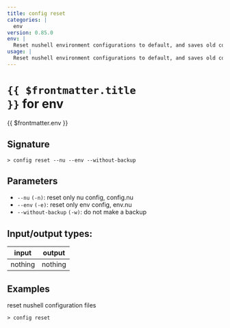 ```yaml
---
title: config reset
categories: |
  env
version: 0.85.0
env: |
  Reset nushell environment configurations to default, and saves old config files in the config location as oldconfig.nu and oldenv.nu.
usage: |
  Reset nushell environment configurations to default, and saves old config files in the config location as oldconfig.nu and oldenv.nu.
---
```

<!-- This file is automatically generated. Please edit the command in https://github.com/nushell/nushell instead. -->

# <code>{{ $frontmatter.title }}</code> for env

<div class='command-title'>{{ $frontmatter.env }}</div>

## Signature

```> config reset --nu --env --without-backup```

## Parameters

 -  `--nu` `(-n)`: reset only nu config, config.nu
 -  `--env` `(-e)`: reset only env config, env.nu
 -  `--without-backup` `(-w)`: do not make a backup


## Input/output types:

| input   | output  |
| ------- | ------- |
| nothing | nothing |

## Examples

reset nushell configuration files
```shell
> config reset

```
